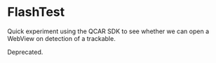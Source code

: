 FlashTest
=========

Quick experiment using the QCAR SDK to see whether we can open a WebView on detection of a trackable.

Deprecated.
